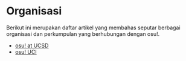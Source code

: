 # Organisasi

Berikut ini merupakan daftar artikel yang membahas seputar berbagai organisasi dan perkumpulan yang berhubungan dengan osu!.

- [osu! at UCSD](osu!_at_UCSD)
- [osu! UCI](osu!_UCI)
